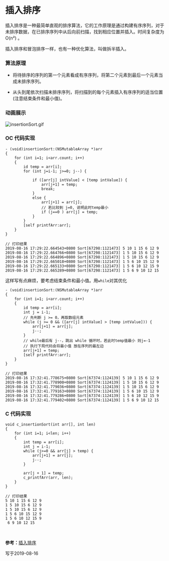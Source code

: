 
# 插入排序

插入排序是一种最简单直观的排序算法，它的工作原理是通过构建有序序列，对于未排序数据，在已排序序列中从后向前扫描，找到相应位置并插入。时间复杂度为 O(n²) 。

插入排序和冒泡排序一样，也有一种优化算法，叫做拆半插入。

### 算法原理

- 将待排序的序列的第一个元素看成有序序列，将第二个元素到最后一个元素当成未排序序列。

- 从头到尾依次扫描未排序序列，将扫描到的每个元素插入有序序列的适当位置(注意结束条件和最小值)。


### 动画展示

![](https://images.gitee.com/uploads/images/2019/0816/175428_f719872a_1355277.gif "insertionSort.gif")

### OC 代码实现

```
- (void)insertionSort:(NSMutableArray *)arr
{
    for (int i=1; i<arr.count; i++)
    {
        id temp = arr[i];
        for (int j=i-1; j>=0; j--) {
            
            if ([arr[j] intValue] < [temp intValue]) {
                arr[j+1] = temp;
                break;
            }
            else {
                arr[j+1] = arr[j];
                // 若比较到 j=0, 说明此时temp最小
                if (j==0 ) arr[j] = temp;
            }
        }
        [self printfArr:arr];
    }
}

// 打印结果
2019-08-16 17:29:22.664543+0800 Sort[67298:1121473] 5 10 1 15 6 12 9
2019-08-16 17:29:22.664766+0800 Sort[67298:1121473] 1 5 10 15 6 12 9
2019-08-16 17:29:22.664896+0800 Sort[67298:1121473] 1 5 10 15 6 12 9
2019-08-16 17:29:22.665018+0800 Sort[67298:1121473] 1 5 6 10 15 12 9
2019-08-16 17:29:22.665133+0800 Sort[67298:1121473] 1 5 6 10 12 15 9
2019-08-16 17:29:22.665289+0800 Sort[67298:1121473] 1 5 6 9 10 12 15
```

这样写有点麻烦，要考虑结束条件和最小值。用`while`对其优化

```
- (void)insertionSort:(NSMutableArray *)arr
{
    for (int i=1; i<arr.count; i++)
    {
        id temp = arr[i];
        int j = i-1;
        // 先判断 j >= 0，再取数组元素
        while (j >= 0 && ([arr[j] intValue] > [temp intValue])) {
            arr[j+1] = arr[j];
            j--;
        }
        // while最后有 j--，跳出 while 循环时，若此时temp值最小 则j=-1
        // 执行下局代码会将最小值 放在序列的最左边
        arr[j+1] = temp;
        [self printfArr:arr];
    }
}

// 打印结果
2019-08-16 17:32:41.778675+0800 Sort[67374:1124139] 5 10 1 15 6 12 9
2019-08-16 17:32:41.778900+0800 Sort[67374:1124139] 1 5 10 15 6 12 9
2019-08-16 17:32:41.779036+0800 Sort[67374:1124139] 1 5 10 15 6 12 9
2019-08-16 17:32:41.779163+0800 Sort[67374:1124139] 1 5 6 10 15 12 9
2019-08-16 17:32:41.779286+0800 Sort[67374:1124139] 1 5 6 10 12 15 9
2019-08-16 17:32:41.779402+0800 Sort[67374:1124139] 1 5 6 9 10 12 15
```


### C 代码实现

```
void c_insertionSort(int arr[], int len)
{
    for (int i=1; i<len; i++)
    {
        int temp = arr[i];
        int j = i-1;
        while (j>=0 && arr[j] > temp) {
            arr[j+1] = arr[j];
            j--;
        }
        
        arr[j + 1] = temp;
        c_printfArr(arr, len);
    }
}

// 打印结果
5 10 1 15 6 12 9 
1 5 10 15 6 12 9 
1 5 10 15 6 12 9 
1 5 6 10 15 12 9 
1 5 6 10 12 15 9 
 6 9 10 12 15 
```


<br>

**参考：**[插入排序](https://github.com/hustcc/JS-Sorting-Algorithm/blob/master/3.insertionSort.md)

写于2019-08-16

<br>